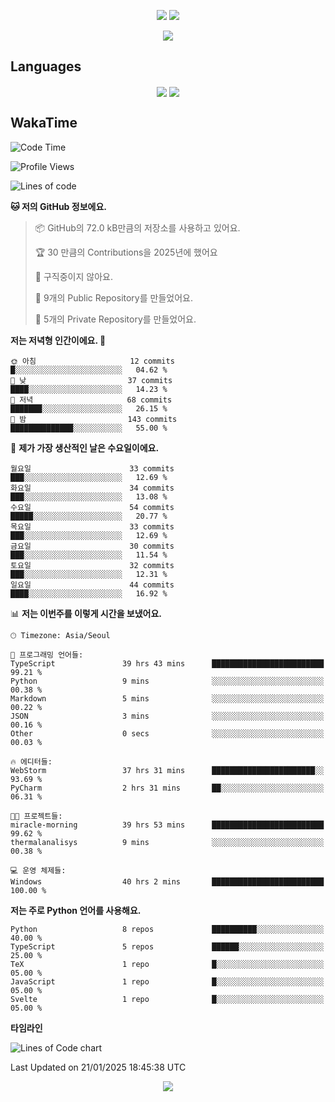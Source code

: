 <p align='center'>
 <img src="https://github.com/seohokim-hoya/seohokim-hoya/blob/main/profile-3d-contrib/profile-night-green.svg"/>
<img src="https://capsule-render.vercel.app/api?type=waving&color=gradient&height=225&section=header&text=HoyaKim&fontSize=90&animation=fadeIn&fontAlignY=38"/>
</p>

<div align='center' width='100%'>
<img src="https://hits.seeyoufarm.com/api/count/incr/badge.svg?url=https%3A%2F%2Fgithub.com%2Fseohokim-hoya&count_bg=%2379C83D&title_bg=%23555555&icon=&icon_color=%23E7E7E7&title=hits&edge_flat=false"/>
</div>

## Languages
<p align='center'>
<img align='center' src="https://github-readme-stats-zeta-azure-78.vercel.app/api/top-langs/?username=seohokim-hoya&langs_count=18&theme=dracula">
<img align='center' src="https://github-readme-stats.vercel.app/api/wakatime?username=hoyakim&langs_count=18&theme=dracula">
</p>




## WakaTime
<!--START_SECTION:waka-->
![Code Time](http://img.shields.io/badge/Code%20Time-42%20hrs%2056%20mins-blue)

![Profile Views](http://img.shields.io/badge/Profile%20Views-3-blue)

![Lines of code](https://img.shields.io/badge/%EC%A0%80%EB%8A%94%20%EC%97%AC%ED%83%9C%EA%B9%8C%EC%A7%80%20-1.4%20million%20%EC%A4%84%EC%9D%98%20%EC%BD%94%EB%93%9C%EB%A5%BC%20%EC%9E%91%EC%84%B1%ED%96%88%EC%96%B4%EC%9A%94.-blue)

**🐱 저의 GitHub 정보에요.** 

> 📦 GitHub의 72.0 kB만큼의 저장소를 사용하고 있어요. 
 > 
> 🏆 30 만큼의 Contributions을 2025년에 했어요
 > 
> 🚫 구직중이지 않아요.
 > 
> 📜 9개의 Public Repository를 만들었어요. 
 > 
> 🔑 5개의 Private Repository를 만들었어요. 
 > 
**저는 저녁형 인간이에요. 🦉** 

```text
🌞 아침                     12 commits          █░░░░░░░░░░░░░░░░░░░░░░░░   04.62 % 
🌆 낮　                     37 commits          ████░░░░░░░░░░░░░░░░░░░░░   14.23 % 
🌃 저녁                     68 commits          ███████░░░░░░░░░░░░░░░░░░   26.15 % 
🌙 밤　                     143 commits         ██████████████░░░░░░░░░░░   55.00 % 
```
📅 **제가 가장 생산적인 날은 수요일이에요.** 

```text
월요일                      33 commits          ███░░░░░░░░░░░░░░░░░░░░░░   12.69 % 
화요일                      34 commits          ███░░░░░░░░░░░░░░░░░░░░░░   13.08 % 
수요일                      54 commits          █████░░░░░░░░░░░░░░░░░░░░   20.77 % 
목요일                      33 commits          ███░░░░░░░░░░░░░░░░░░░░░░   12.69 % 
금요일                      30 commits          ███░░░░░░░░░░░░░░░░░░░░░░   11.54 % 
토요일                      32 commits          ███░░░░░░░░░░░░░░░░░░░░░░   12.31 % 
일요일                      44 commits          ████░░░░░░░░░░░░░░░░░░░░░   16.92 % 
```


📊 **저는 이번주를 이렇게 시간을 보냈어요.** 

```text
🕑︎ Timezone: Asia/Seoul

💬 프로그래밍 언어들: 
TypeScript               39 hrs 43 mins      █████████████████████████   99.21 % 
Python                   9 mins              ░░░░░░░░░░░░░░░░░░░░░░░░░   00.38 % 
Markdown                 5 mins              ░░░░░░░░░░░░░░░░░░░░░░░░░   00.22 % 
JSON                     3 mins              ░░░░░░░░░░░░░░░░░░░░░░░░░   00.16 % 
Other                    0 secs              ░░░░░░░░░░░░░░░░░░░░░░░░░   00.03 % 

🔥 에디터들: 
WebStorm                 37 hrs 31 mins      ███████████████████████░░   93.69 % 
PyCharm                  2 hrs 31 mins       ██░░░░░░░░░░░░░░░░░░░░░░░   06.31 % 

🐱‍💻 프로젝트들: 
miracle-morning          39 hrs 53 mins      █████████████████████████   99.62 % 
thermalanalisys          9 mins              ░░░░░░░░░░░░░░░░░░░░░░░░░   00.38 % 

💻 운영 체제들: 
Windows                  40 hrs 2 mins       █████████████████████████   100.00 % 
```

**저는 주로 Python 언어를 사용해요.** 

```text
Python                   8 repos             ██████████░░░░░░░░░░░░░░░   40.00 % 
TypeScript               5 repos             ██████░░░░░░░░░░░░░░░░░░░   25.00 % 
TeX                      1 repo              █░░░░░░░░░░░░░░░░░░░░░░░░   05.00 % 
JavaScript               1 repo              █░░░░░░░░░░░░░░░░░░░░░░░░   05.00 % 
Svelte                   1 repo              █░░░░░░░░░░░░░░░░░░░░░░░░   05.00 % 
```



**타임라인**

![Lines of Code chart](https://raw.githubusercontent.com/seohokim-hoya/seohokim-hoya/main/assets/bar_graph.png)


 Last Updated on 21/01/2025 18:45:38 UTC
<!--END_SECTION:waka-->

<p align='center'>
<img src="https://capsule-render.vercel.app/api?type=waving&section=footer&color=gradient"/>
</p>

<!--
**ho-ya-kim/ho-ya-kim** is a ✨ _special_ ✨ repository because its `README.md` (this file) appears on your GitHub profile.

Here are some ideas to get you started:

- 🔭 I’m currently working on ...
- 🌱 I’m currently learning ...
- 👯 I’m looking to collaborate on ...
- 🤔 I’m looking for help with ...
- 💬 Ask me about ...
- 📫 How to reach me: ...
- 😄 Pronouns: ...
- ⚡ Fun fact: ...
-->
